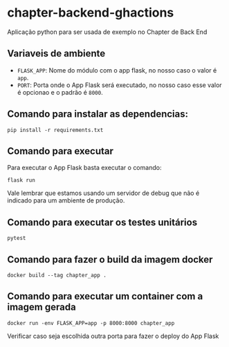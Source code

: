 # chapter-backend-ghactions
Aplicação python para ser usada de exemplo no Chapter de Back End


## Variaveis de ambiente
* `FLASK_APP`: Nome do módulo com o app flask, no nosso caso o valor é `app`.
* `PORT`: Porta onde o App Flask será executado, no nosso caso esse valor é opcionao e o padrão é `8000`.

## Comando para instalar as dependencias:
`pip install -r requirements.txt`

## Comando para executar
Para executar o App Flask basta executar o comando:

`flask run`

Vale lembrar que estamos usando um servidor de debug que não é indicado para um ambiente de produção.

## Comando para executar os testes unitários
`pytest`

## Comando para fazer o build da imagem docker
`docker build --tag chapter_app . `

## Comando para executar um container com a imagem gerada
`docker run -env FLASK_APP=app -p 8000:8000 chapter_app`

Verificar caso seja escolhida outra porta para fazer o deploy do App Flask